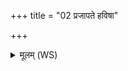 +++
title = "02 प्रजापते हविषा"

+++
<details><summary>मूलम् (WS)</summary>

प्रजापते हविषा वर्धनेन हन्तारमिन्द्रमकृणोरघात्यम् ।  
तस्मै विशो देवकृता नमन्त स हि हन्ता स हि हव्यो बभूव ॥ २ ॥
</details>